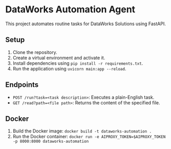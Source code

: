 # DataWorks Automation Agent

This project automates routine tasks for DataWorks Solutions using FastAPI.

## Setup

1. Clone the repository.
2. Create a virtual environment and activate it.
3. Install dependencies using `pip install -r requirements.txt`.
4. Run the application using `uvicorn main:app --reload`.

## Endpoints

- `POST /run?task=<task description>`: Executes a plain-English task.
- `GET /read?path=<file path>`: Returns the content of the specified file.

## Docker

1. Build the Docker image: `docker build -t dataworks-automation .`
2. Run the Docker container: `docker run -e AIPROXY_TOKEN=$AIPROXY_TOKEN -p 8000:8000 dataworks-automation`